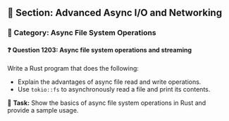 ## 📘 Section: Advanced Async I/O and Networking  
### 🔹 Category: Async File System Operations  
#### ❓ Question 1203: Async file system operations and streaming

Write a Rust program that does the following:

- Explain the advantages of async file read and write operations.
- Use `tokio::fs` to asynchronously read a file and print its contents.

🔧 **Task:** Show the basics of async file system operations in Rust and provide a sample usage.
